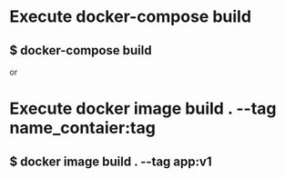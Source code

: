 # Execute docker-compose build
## $ docker-compose build
or
# Execute docker image build . --tag name_contaier:tag
## $ docker image build . --tag app:v1
